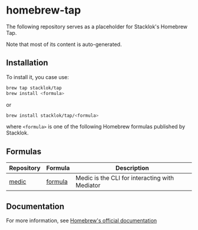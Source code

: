 # homebrew-tap

The following repository serves as a placeholder for Stacklok's Homebrew Tap.

Note that most of its content is auto-generated.

## Installation

To install it, you case use:

```bash
brew tap stacklok/tap
brew install <formula>
```

or

```bash
brew install stacklok/tap/<formula>
```

where `<formula>` is one of the following Homebrew formulas published by Stacklok.

## Formulas

| Repository | Formula | Description |
| ---------- | ------- | ----------- |
| [medic](https://github.com/stacklok/mediator)                    | [formula](Formula/medic.rb)        | Medic is the CLI for interacting with Mediator |

## Documentation

For more information, see [Homebrew's official documentation](https://docs.brew.sh/)

